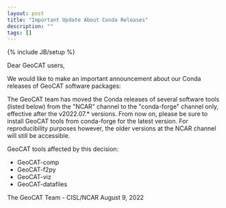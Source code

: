 ```yaml
---
layout: post
title: "Important Update About Conda Releases"
description: ""
tags: []
---
```

{% include JB/setup %}

Dear GeoCAT users,

We would like to make an important announcement about our Conda releases 
of GeoCAT software packages:

The GeoCAT team has moved the Conda releases of several software tools 
(listed below) from the "NCAR" channel to the "conda-forge" channel only, 
effective after the v2022.07.* versions. From now on, please be sure to 
install GeoCAT tools from conda-forge for the latest version. For 
reproducibility purposes however, the older versions at the NCAR channel 
will still be accessible.

GeoCAT tools affected by this decision:
- GeoCAT-comp
- GeoCAT-f2py
- GeoCAT-viz
- GeoCAT-datafiles

The GeoCAT Team - CISL/NCAR
August 9, 2022 
